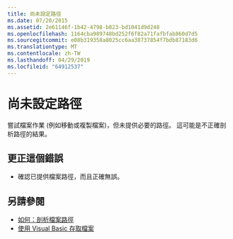 ```yaml
---
title: 尚未設定路徑
ms.date: 07/20/2015
ms.assetid: 2e61146f-1b42-4798-b823-bd1041d9d248
ms.openlocfilehash: 1164cba989748bd252f6f82a71fafbfab860d7d5
ms.sourcegitcommit: e08b319358a8025cc6aa38737854f7bdb87183d6
ms.translationtype: MT
ms.contentlocale: zh-TW
ms.lasthandoff: 04/29/2019
ms.locfileid: "64912537"
---
```

# <a name="the-path-has-not-been-set"></a>尚未設定路徑
嘗試檔案作業 (例如移動或複製檔案)，但未提供必要的路徑。 這可能是不正確剖析路徑的結果。  
  
## <a name="to-correct-this-error"></a>更正這個錯誤  
  
- 確認已提供檔案路徑，而且正確無誤。  
  
## <a name="see-also"></a>另請參閱

- [如何：剖析檔案路徑](../../visual-basic/developing-apps/programming/drives-directories-files/how-to-parse-file-paths.md)
- [使用 Visual Basic 存取檔案](../../visual-basic/developing-apps/programming/drives-directories-files/file-access.md)
